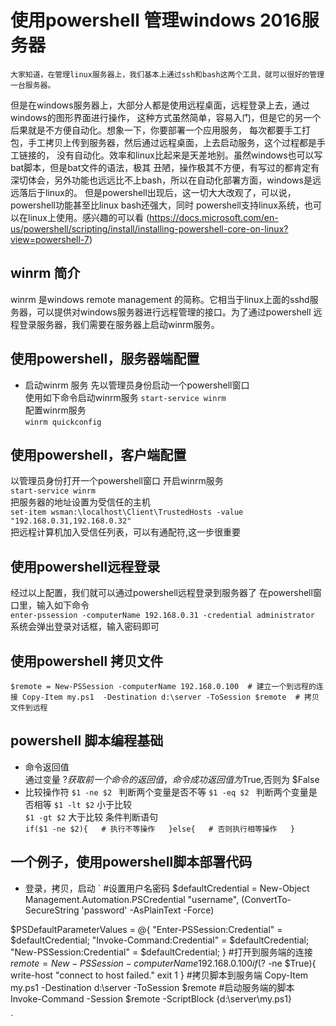 # 使用powershell 管理windows 2016服务器

    大家知道，在管理linux服务器上，我们基本上通过ssh和bash这两个工具，就可以很好的管理一台服务器。
但是在windows服务器上，大部分人都是使用远程桌面，远程登录上去，通过windows的图形界面进行操作，
这种方式虽然简单，容易入门，但是它的另一个后果就是不方便自动化。想象一下，你要部署一个应用服务，
每次都要手工打包，手工拷贝上传到服务器，然后通过远程桌面，上去启动服务，这个过程都是手工链接的，
没有自动化。效率和linux比起来是天差地别。虽然windows也可以写bat脚本，但是bat文件的语法，极其
丑陋，操作极其不方便，有写过的都肯定有深切体会，另外功能也远远比不上bash，所以在自动化部署方面，windows是远远落后于linux的。
   但是powershell出现后，这一切大大改观了，可以说，powershell功能甚至比linux bash还强大，同时
powershell支持linux系统，也可以在linux上使用。感兴趣的可以看 (https://docs.microsoft.com/en-us/powershell/scripting/install/installing-powershell-core-on-linux?view=powershell-7)

## winrm 简介
   winrm 是windows remote management 的简称。它相当于linux上面的sshd服务器，可以提供对windows服务器进行远程管理的接口。为了通过powershell
远程登录服务器，我们需要在服务器上启动winrm服务。

## 使用powershell，服务器端配置
* 启动winrm 服务
  先以管理员身份启动一个powershell窗口  
  使用如下命令启动winrm服务
  `start-service winrm`    
  配置winrm服务  
  `winrm quickconfig`
## 使用powershell，客户端配置
   以管理员身份打开一个powershell窗口
   开启winrm服务  
   `start-service winrm`  
   把服务器的地址设置为受信任的主机  
   `set-item wsman:\localhost\Client\TrustedHosts -value "192.168.0.31,192.168.0.32"`    
   把远程计算机加入受信任列表，可以有通配符,这一步很重要

## 使用powershell远程登录
   经过以上配置，我们就可以通过powershell远程登录到服务器了
   在powershell窗口里，输入如下命令  
   `enter-pssession -computerName 192.168.0.31 -credential administrator `
   系统会弹出登录对话框，输入密码即可
## 使用powershell 拷贝文件
   

   `
      $remote = New-PSSession -computerName 192.168.0.100  # 建立一个到远程的连接
      Copy-Item my.ps1  -Destination d:\server -ToSession $remote  # 拷贝文件到远程
   `
## powershell 脚本编程基础
   * 命令返回值  
     通过变量 $? 获取前一个命令的返回值，命令成功返回值为$True,否则为 $False
   * 比较操作符
     `$1 -ne $2 ` 判断两个变量是否不等
     `$1 -eq $2 ` 判断两个变量是否相等
     `$1 -lt $2`  小于比较  
     `$1 -gt $2`  大于比较
     条件判断语句  
     `
            if($1 -ne $2){  
                # 执行不等操作  
            }else{  
                # 否则执行相等操作  
            }   
     `
## 一个例子，使用powershell脚本部署代码
  * 登录，拷贝，启动
  `
  #设置用户名密码
  $defaultCredential = New-Object Management.Automation.PSCredential "username", (ConvertTo-SecureString 'password' -AsPlainText -Force)
 
  $PSDefaultParameterValues = @{
	  "Enter-PSSession:Credential" = $defaultCredential;
	  "Invoke-Command:Credential" = $defaultCredential;
    "New-PSSession:Credential" = $defaultCredential;
}
  #打开到服务端的连接
  $remote = New-PSSession -computerName 192.168.0.100
  if($? -ne $True){
     write-host "connect to host failed."
     exit 1
  }
  #拷贝脚本到服务端
  Copy-Item my.ps1  -Destination d:\server -ToSession $remote
  #启动服务端的脚本
  Invoke-Command -Session $remote -ScriptBlock {d:\server\my.ps1}
  
  `
  
